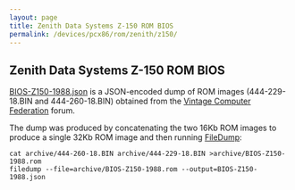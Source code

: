 ```yaml
---
layout: page
title: Zenith Data Systems Z-150 ROM BIOS
permalink: /devices/pcx86/rom/zenith/z150/
---
```


Zenith Data Systems Z-150 ROM BIOS
---
[BIOS-Z150-1988.json](BIOS-Z150-1988.json) is a JSON-encoded dump of ROM images (444-229-18.BIN and 444-260-18.BIN)
obtained from the [Vintage Computer Federation](http://www.vcfed.org/forum/showthread.php?32016-Wanted-Zenith-PC-XT-ROM-BIOS-files-with-DEBUGGER-Z-150-etc)
forum.

The dump was produced by concatenating the two 16Kb ROM images to produce a single 32Kb ROM image and then running
[FileDump](/modules/filedump/):

	cat archive/444-260-18.BIN archive/444-229-18.BIN >archive/BIOS-Z150-1988.rom
	filedump --file=archive/BIOS-Z150-1988.rom --output=BIOS-Z150-1988.json
